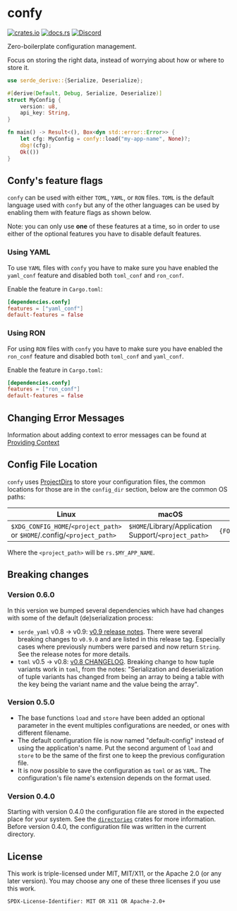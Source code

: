 # confy

[![crates.io](https://img.shields.io/crates/v/confy)](https://crates.io/crates/confy)
[![docs.rs](https://img.shields.io/docsrs/confy)](https://docs.rs/confy/)
[![Discord](https://img.shields.io/badge/chat-Discord-informational)](https://discord.gg/dwq4Zme)

Zero-boilerplate configuration management.

Focus on storing the right data, instead of worrying about how or where to store it.

```rust
use serde_derive::{Serialize, Deserialize};

#[derive(Default, Debug, Serialize, Deserialize)]
struct MyConfig {
    version: u8,
    api_key: String,
}

fn main() -> Result<(), Box<dyn std::error::Error>> {
    let cfg: MyConfig = confy::load("my-app-name", None)?;
    dbg!(cfg);
    Ok(())
}
```

## Confy's feature flags

`confy` can be used with either `TOML`, `YAML`, or `RON` files.
`TOML` is the default language used with `confy` but any of the other languages can be used by enabling them with feature flags as shown below.

Note: you can only use __one__ of these features at a time, so in order to use either of the optional features you have to disable default features.

### Using YAML

To use `YAML` files with `confy` you have to make sure you have enabled the `yaml_conf` feature and disabled both `toml_conf` and `ron_conf`.

Enable the feature in `Cargo.toml`:

```toml
[dependencies.confy]
features = ["yaml_conf"]
default-features = false
```

### Using RON

For using `RON` files with `confy` you have to make sure you have enabled the `ron_conf` feature and disabled both `toml_conf` and `yaml_conf`.

Enable the feature in `Cargo.toml`:

```toml
[dependencies.confy]
features = ["ron_conf"]
default-features = false
```

## Changing Error Messages

Information about adding context to error messages can be found at [Providing Context](https://rust-cli.github.io/book/tutorial/errors.html#providing-context)

## Config File Location

`confy` uses [ProjectDirs](https://github.com/dirs-dev/directories-rs?tab=readme-ov-file#projectdirs) to store your configuration files, the common locations for those are in the `config_dir` section, below are the common OS paths:

| Linux | macOS | Windows |
| --- | --- | --- |
| `$XDG_CONFIG_HOME`/`<project_path>` or `$HOME`/.config/`<project_path>` | `$HOME`/Library/Application Support/`<project_path>` | `{FOLDERID_RoamingAppData}`/`<project_path>`/config |

Where the `<project_path>` will be `rs.$MY_APP_NAME`.

## Breaking changes

### Version 0.6.0

In this version we bumped several dependencies which have had changes with some of the default (de)serialization process:

* `serde_yaml` v0.8 -> v0.9: [v0.9 release notes](https://github.com/dtolnay/serde-yaml/releases/tag/0.9.0). There were several breaking changes to `v0.9.0` and are listed in this release tag. Especially cases where previously numbers were parsed and now return `String`. See the release notes for more details.
* `toml` v0.5 -> v0.8: [v0.8 CHANGELOG](https://github.com/toml-rs/toml/blob/main/crates/toml/CHANGELOG.md#compatibility-1). Breaking change to how tuple variants work in `toml`, from the notes: "Serialization and deserialization of tuple variants has changed from being an array to being a table with the key being the variant name and the value being the array".

### Version 0.5.0

* The base functions `load` and `store` have been added an optional parameter in the event multiples configurations are needed, or ones with different filename.
* The default configuration file is now named "default-config" instead of using the application's name. Put the second argument of `load` and `store` to be the same of the first one to keep the previous configuration file.
* It is now possible to save the configuration as `toml` or as `YAML`. The configuration's file name's extension depends on the format used.

### Version 0.4.0

Starting with version 0.4.0 the configuration file are stored in the expected place for your system. See the [`directories`] crates for more information.
Before version 0.4.0, the configuration file was written in the current directory.

[`directories`]: https://crates.io/crates/directories

## License

This work is triple-licensed under MIT, MIT/X11, or the Apache 2.0 (or any later version).
You may choose any one of these three licenses if you use this work.

`SPDX-License-Identifier: MIT OR X11 OR Apache-2.0+`

